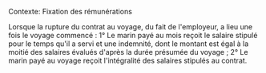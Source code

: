 Contexte: Fixation des rémunérations

Lorsque la rupture du contrat au voyage, du fait de l'employeur, a lieu une fois le voyage commencé : 1° Le marin payé au mois reçoit le salaire stipulé pour le temps qu'il a servi et une indemnité, dont le montant est égal à la moitié des salaires évalués d'après la durée présumée du voyage ; 2° Le marin payé au voyage reçoit l'intégralité des salaires stipulés au contrat.